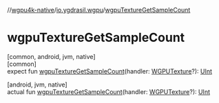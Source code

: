 //[wgpu4k-native](../../index.md)/[io.ygdrasil.wgpu](index.md)/[wgpuTextureGetSampleCount](wgpu-texture-get-sample-count.md)

# wgpuTextureGetSampleCount

[common, android, jvm, native]\
[common]\
expect fun [wgpuTextureGetSampleCount](wgpu-texture-get-sample-count.md)(handler: [WGPUTexture](-w-g-p-u-texture/index.md)?): [UInt](https://kotlinlang.org/api/core/kotlin-stdlib/kotlin/-u-int/index.html)

[android, jvm, native]\
actual fun [wgpuTextureGetSampleCount](wgpu-texture-get-sample-count.md)(handler: [WGPUTexture](-w-g-p-u-texture/index.md)?): [UInt](https://kotlinlang.org/api/core/kotlin-stdlib/kotlin/-u-int/index.html)